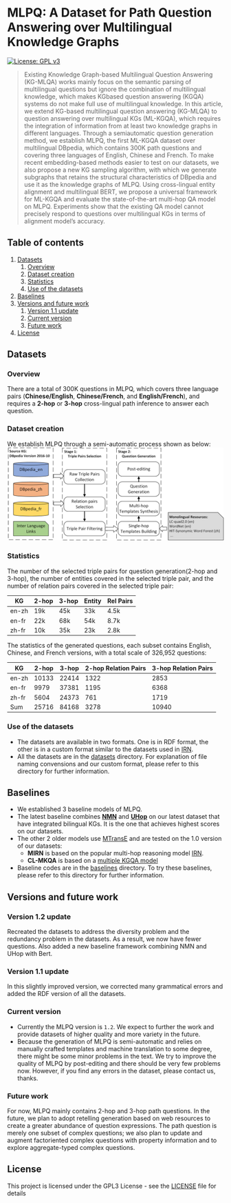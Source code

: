 
# MLPQ: A Dataset for Path Question Answering over Multilingual Knowledge Graphs
[![License: GPL v3](https://img.shields.io/badge/License-GPLv3-blue.svg)](LICENSE.txt)

> Existing Knowledge Graph-based Multilingual Question Answering (KG-MLQA) works mainly focus on the semantic parsing of multilingual questions but ignore the combination of multilingual knowledge, which makes KGbased question answering (KGQA) systems do not make full use of multilingual knowledge. In this article, we extend KG-based multilingual question answering (KG-MLQA) to question answering over multilingual KGs (ML-KGQA), which requires the integration of information from at least two knowledge graphs in different languages. Through a semiautomatic question generation method, we establish MLPQ, the first ML-KGQA dataset over multilingual DBpedia, which contains 300K path questions and covering three languages of English, Chinese and French. To make recent embedding-based methods easier to test on our datasets, we also propose a new KG sampling algorithm, with which we generate subgraphs that retains the structural characteristics of DBpedia and use it as the knowledge graphs of MLPQ. Using cross-lingual entity alignment and multilingual BERT, we propose a universal framework for ML-KGQA and evaluate the state-of-the-art multi-hop QA model on MLPQ. Experiments show that the existing QA model cannot precisely respond to questions over multilingual KGs in terms of alignment model’s accuracy.

## Table of contents
  1. [Datasets](#datasets)
       1. [Overview](#overview)
       2. [Dataset creation](#dataset-creation)
       3. [Statistics](#statistics)
       4. [Use of the datasets](#use-of-the-datasets)
  2. [Baselines](#baselines)
  3. [Versions and future work](#versions-and-future-work)
       1. [Version 1.1 update](#version-11-update)
       2. [Current version](#current-version)
       3. [Future work](#future-work)
  4. [License](#license)

## Datasets

### Overview
There are a total of 300K questions in MLPQ, which covers three language pairs (**Chinese/English**, **Chinese/French**, and **English/French**), and requires a **2-hop** or **3-hop** cross-lingual path inference to answer each question.

### Dataset creation
We establish MLPQ through a semi-automatic process shown as below:
![Dataset Creation](resources/dataset_creation.png)

### Statistics

The number of the selected triple pairs for question generation(2-hop and 3-hop), the number of entities covered in the selected triple pair, and the number of relation pairs covered in the selected triple pair:

| KG | 2-hop | 3-hop | Entity | Rel Pairs |
| --- | --- | --- | --- | --- |
| en-zh | 19k | 45k | 33k | 4.5k |
| en-fr | 22k | 68k | 54k | 8.7k |
| zh-fr | 10k | 35k | 23k | 2.8k |
 
The statistics of the generated questions, each subset contains English, Chinese, and French versions, with a total scale of 326,952 questions:

| KG    | 2-hop | 3-hop | 2-hop Relation Pairs | 3-hop Relation Pairs|
| ----- | ----- | ----- | -------------- | -------------- |
| en-zh | 10133 | 22414 | 1322           | 2853 |
| en-fr | 9979  | 37381 | 1195           | 6368 |
| zh-fr | 5604  | 24373 | 761            | 1719 |
| Sum   | 25716 | 84168 | 3278           | 10940 |

### Use of the datasets
- The datasets are available in two formats. One is in RDF format, the other is in a custom format similar to the datasets used in [IRN](https://github.com/zmtkeke/IRN/tree/master/PathQuestion).
- All the datasets are in the [datasets](./datasets) directory. For explanation of file naming convensions and our custom format, please refer to this directory for further information.

## Baselines
- We established 3 baseline models of MLPQ.
- The latest baseline combines [**NMN**](https://github.com/StephanieWyt/NMN) and [**UHop**](https://github.com/zychen423/UHop.git) on our latest dataset that have integrated bilingual KGs. It is the one that achieves highest scores on our datasets.
- The other 2 older models use [MTransE](https://github.com/muhaochen/MTransE-tf) and are tested on the 1.0 version of our datasets:
  - **MIRN** is based on the popular multi-hop reasoning model [IRN](https://github.com/zmtkeke/IRN/tree/master/PathQuestion).
  - **CL-MKQA** is based on a [multiple KGQA model](https://dl.acm.org/doi/10.5555/3016100.3016335)
- Baseline codes are in the [baselines](baselines) directory. To try these baselines, please refer to this directory for further information.

## Versions and future work

### Version 1.2 update
Recreated the datasets to address the diversity problem and the redundancy problem in the datasets. As a result, we now have fewer questions. Also added a new baseline framework combining NMN and UHop with Bert.
### Version 1.1 update
In this slightly improved version, we corrected many grammatical errors and added the RDF version of all the datasets.

### Current version
- Currently the MLPQ version is `1.2`. We expect to further the work and provide datasets of higher quality and more variety in the future.
- Because the generation of MLPQ is semi-automatic and relies on manually crafted templates and machine translation to some degree, there might be some minor problems in the text. We try to improve the quality of MLPQ by post-editing and there should be very few problems now. However, if you find any errors in the dataset, please contact us, thanks.

### Future work
For now, MLPQ mainly contains 2-hop and 3-hop path questions. In the future, we plan to adopt retelling generation based on web resources to create a greater abundance of question expressions. The path question is merely one subset of complex questions; we also plan to update and augment factoriented complex questions with property information and to explore aggregate-typed complex questions.

## License
This project is licensed under the GPL3 License - see the [LICENSE](LICENSE.txt) file for details
